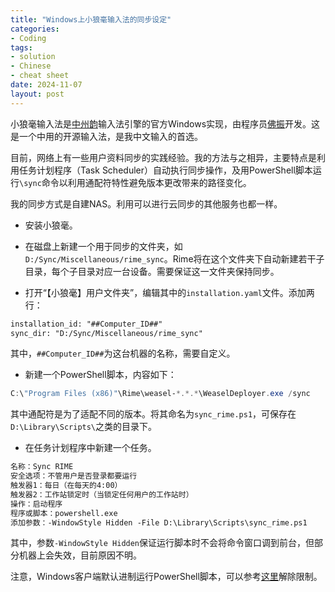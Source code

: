```yaml
---
title: "Windows上小狼毫输入法的同步设定"
categories:
- Coding
tags:
- solution
- Chinese
- cheat sheet
date: 2024-11-07
layout: post
---
```


小狼毫输入法是[中州韵](https://rime.im/)输入法引擎的官方Windows实现，由程序员[佛振](https://github.com/lotem)开发。这是一个中用的开源输入法，是我中文输入的首选。

目前，网络上有一些用户资料同步的实践经验。我的方法与之相异，主要特点是利用任务计划程序（Task Scheduler）自动执行同步操作，及用PowerShell脚本运行`\sync`命令以利用通配符特性避免版本更改带来的路径变化。

我的同步方式是自建NAS。利用可以进行云同步的其他服务也都一样。

- 安装小狼毫。

- 在磁盘上新建一个用于同步的文件夹，如`D:/Sync/Miscellaneous/rime_sync`。Rime将在这个文件夹下自动新建若干子目录，每个子目录对应一台设备。需要保证这一文件夹保持同步。

- 打开“【小狼毫】用户文件夹”，编辑其中的`installation.yaml`文件。添加两行：

```txt
installation_id: "##Computer_ID##"
sync_dir: "D:/Sync/Miscellaneous/rime_sync"
```

其中，`##Computer_ID##`为这台机器的名称，需要自定义。

- 新建一个PowerShell脚本，内容如下：

```powershell
C:\"Program Files (x86)"\Rime\weasel-*.*.*\WeaselDeployer.exe /sync
```

其中通配符是为了适配不同的版本。将其命名为`sync_rime.ps1`，可保存在`D:\Library\Scripts\`之类的目录下。

- 在任务计划程序中新建一个任务。

```txt
名称：Sync RIME
安全选项：不管用户是否登录都要运行
触发器1：每日（在每天的4:00）
触发器2：工作站锁定时（当锁定任何用户的工作站时）
操作：启动程序
程序或脚本：powershell.exe
添加参数：-WindowStyle Hidden -File D:\Library\Scripts\sync_rime.ps1
```

其中，参数`-WindowStyle Hidden`保证运行脚本时不会将命令窗口调到前台，但部分机器上会失效，目前原因不明。

注意，Windows客户端默认进制运行PowerShell脚本，可以参考[这里](../../../../coding/2021/09/04/Life-hack.html#PowerShell)解除限制。
